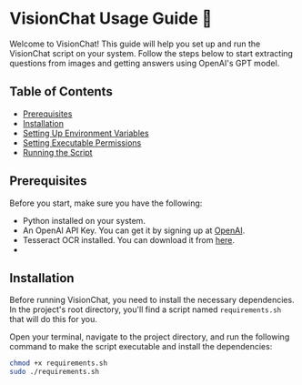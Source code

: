 # VisionChat Usage Guide :rocket:

Welcome to VisionChat! This guide will help you set up and run the VisionChat script on your system. Follow the steps below to start extracting questions from images and getting answers using OpenAI's GPT model.

## Table of Contents
- [Prerequisites](#prerequisites)
- [Installation](#installation)
- [Setting Up Environment Variables](#setting-up-environment-variables)
- [Setting Executable Permissions](#setting-executable-permissions)
- [Running the Script](#running-the-script)

## Prerequisites
Before you start, make sure you have the following:
- Python installed on your system.
- An OpenAI API Key. You can get it by signing up at [OpenAI](https://beta.openai.com/signup/).
- Tesseract OCR installed. You can download it from [here](https://github.com/tesseract-ocr/tessdoc).
- 
## Installation
Before running VisionChat, you need to install the necessary dependencies. In the project's root directory, you'll find a script named `requirements.sh` that will do this for you.

Open your terminal, navigate to the project directory, and run the following command to make the script executable and install the dependencies:
```sh
chmod +x requirements.sh
sudo ./requirements.sh
